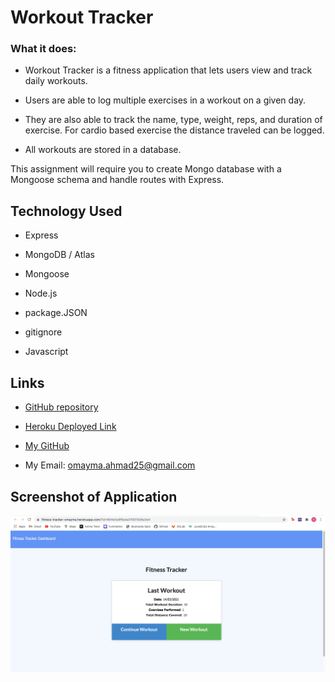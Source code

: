 # Workout Tracker

### What it does:

* Workout Tracker is a fitness application that lets users view and track daily workouts. 

* Users are able to log multiple exercises in a workout on a given day. 

* They are also able to track the name, type, weight, reps, and duration of exercise. For cardio based exercise the distance traveled can be logged. 

* All workouts are stored in a database. 

This assignment will require you to create Mongo database with a Mongoose schema and handle routes with Express.

## Technology Used

* Express

* MongoDB / Atlas

* Mongoose

* Node.js 

* package.JSON

* gitignore

* Javascript

## Links

* [GitHub repository](https://github.com/omaymaahmad/week-17-workout-tracker) 

* [Heroku Deployed Link](https://fitness-tracker-omayma.herokuapp.com) 

* [My GitHub](https://github.com/omaymaahmad)  

* My Email: <omayma.ahmad25@gmail.com>



## Screenshot of Application

![Fitness-Tracker](./Assets/Fitness-Tracker.png)